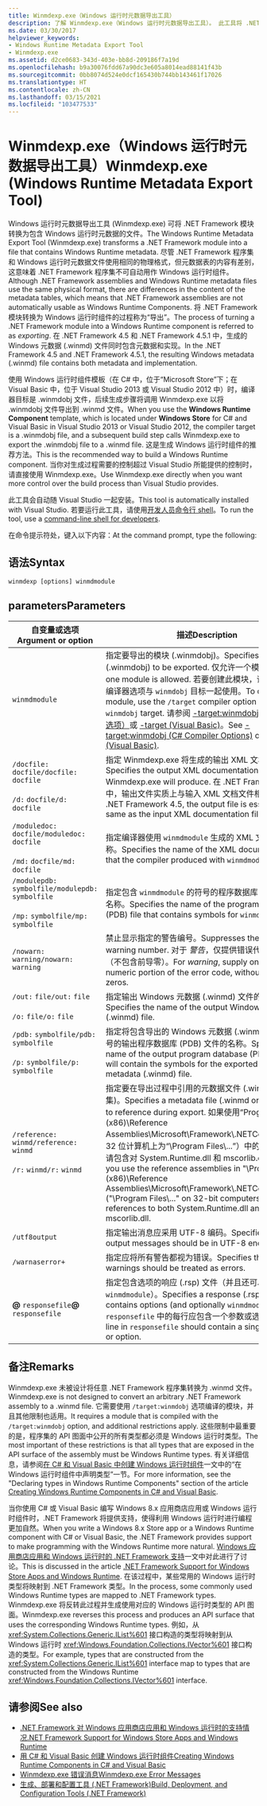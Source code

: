 ```yaml
---
title: Winmdexp.exe（Windows 运行时元数据导出工具）
description: 了解 Winmdexp.exe（Windows 运行时元数据导出工具）。 此工具将 .NET 模块转换为包含 Windows 运行时元数据的文件。
ms.date: 03/30/2017
helpviewer_keywords:
- Windows Runtime Metadata Export Tool
- Winmdexp.exe
ms.assetid: d2ce0683-343d-403e-bb8d-209186f7a19d
ms.openlocfilehash: b9a30076fdd67a90dc3e605a8014ead88141f43b
ms.sourcegitcommit: 0bb8074d524e0dcf165430b744bb143461f17026
ms.translationtype: HT
ms.contentlocale: zh-CN
ms.lasthandoff: 03/15/2021
ms.locfileid: "103477533"
---
```

# <a name="winmdexpexe-windows-runtime-metadata-export-tool"></a><span data-ttu-id="9997c-104">Winmdexp.exe（Windows 运行时元数据导出工具）</span><span class="sxs-lookup"><span data-stu-id="9997c-104">Winmdexp.exe (Windows Runtime Metadata Export Tool)</span></span>

<span data-ttu-id="9997c-105">Windows 运行时元数据导出工具 (Winmdexp.exe) 可将 .NET Framework 模块转换为包含 Windows 运行时元数据的文件。</span><span class="sxs-lookup"><span data-stu-id="9997c-105">The Windows Runtime Metadata Export Tool (Winmdexp.exe) transforms a .NET Framework module into a file that contains Windows Runtime metadata.</span></span> <span data-ttu-id="9997c-106">尽管 .NET Framework 程序集和 Windows 运行时元数据文件使用相同的物理格式，但元数据表的内容有差别，这意味着 .NET Framework 程序集不可自动用作 Windows 运行时组件。</span><span class="sxs-lookup"><span data-stu-id="9997c-106">Although .NET Framework assemblies and Windows Runtime metadata files use the same physical format, there are differences in the content of the metadata tables, which means that .NET Framework assemblies are not automatically usable as Windows Runtime Components.</span></span> <span data-ttu-id="9997c-107">将 .NET Framework 模块转换为 Windows 运行时组件的过程称为“导出”。</span><span class="sxs-lookup"><span data-stu-id="9997c-107">The process of turning a .NET Framework module into a Windows Runtime component is referred to as *exporting*.</span></span> <span data-ttu-id="9997c-108">在 .NET Framework 4.5 和 .NET Framework 4.5.1 中，生成的 Windows 元数据 (.winmd) 文件同时包含元数据和实现。</span><span class="sxs-lookup"><span data-stu-id="9997c-108">In the .NET Framework 4.5 and .NET Framework 4.5.1, the resulting Windows metadata (.winmd) file contains both metadata and implementation.</span></span>  
  
 <span data-ttu-id="9997c-109">使用 Windows 运行时组件模板（在 C# 中，位于“Microsoft Store”下；在 Visual Basic 中，位于 Visual Studio 2013 或 Visual Studio 2012 中）时，编译器目标是 .winmdobj 文件，后续生成步骤将调用 Winmdexp.exe 以将 .winmdobj 文件导出到 .winmd 文件。</span><span class="sxs-lookup"><span data-stu-id="9997c-109">When you use the **Windows Runtime Component** template, which is located under **Windows Store** for C# and Visual Basic in Visual Studio 2013 or Visual Studio 2012, the compiler target is a .winmdobj file, and a subsequent build step calls Winmdexp.exe to export the .winmdobj file to a .winmd file.</span></span> <span data-ttu-id="9997c-110">这是生成 Windows 运行时组件的推荐方法。</span><span class="sxs-lookup"><span data-stu-id="9997c-110">This is the recommended way to build a Windows Runtime component.</span></span> <span data-ttu-id="9997c-111">当你对生成过程需要的控制超过 Visual Studio 所能提供的控制时，请直接使用 Winmdexp.exe。</span><span class="sxs-lookup"><span data-stu-id="9997c-111">Use Winmdexp.exe directly when you want more control over the build process than Visual Studio provides.</span></span>  
  
 <span data-ttu-id="9997c-112">此工具会自动随 Visual Studio 一起安装。</span><span class="sxs-lookup"><span data-stu-id="9997c-112">This tool is automatically installed with Visual Studio.</span></span> <span data-ttu-id="9997c-113">若要运行此工具，请使用[开发人员命令行 shell](/visualstudio/ide/reference/command-prompt-powershell)。</span><span class="sxs-lookup"><span data-stu-id="9997c-113">To run the tool, use a [command-line shell for developers](/visualstudio/ide/reference/command-prompt-powershell).</span></span>
  
 <span data-ttu-id="9997c-114">在命令提示符处，键入以下内容：</span><span class="sxs-lookup"><span data-stu-id="9997c-114">At the command prompt, type the following:</span></span>  
  
## <a name="syntax"></a><span data-ttu-id="9997c-115">语法</span><span class="sxs-lookup"><span data-stu-id="9997c-115">Syntax</span></span>  
  
```console  
winmdexp [options] winmdmodule  
```  
  
## <a name="parameters"></a><span data-ttu-id="9997c-116">parameters</span><span class="sxs-lookup"><span data-stu-id="9997c-116">Parameters</span></span>  
  
|<span data-ttu-id="9997c-117">自变量或选项</span><span class="sxs-lookup"><span data-stu-id="9997c-117">Argument or option</span></span>|<span data-ttu-id="9997c-118">描述</span><span class="sxs-lookup"><span data-stu-id="9997c-118">Description</span></span>|  
|------------------------|-----------------|  
|`winmdmodule`|<span data-ttu-id="9997c-119">指定要导出的模块 (.winmdobj)。</span><span class="sxs-lookup"><span data-stu-id="9997c-119">Specifies the module (.winmdobj) to be exported.</span></span> <span data-ttu-id="9997c-120">仅允许一个模块。</span><span class="sxs-lookup"><span data-stu-id="9997c-120">Only one module is allowed.</span></span> <span data-ttu-id="9997c-121">若要创建此模块，请将 `/target` 编译器选项与 `winmdobj` 目标一起使用。</span><span class="sxs-lookup"><span data-stu-id="9997c-121">To create this module, use the `/target` compiler option with the `winmdobj` target.</span></span> <span data-ttu-id="9997c-122">请参阅 [-target:winmdobj（C# 编译器选项）](../../csharp/language-reference/compiler-options/output.md#targettype)或 [-target (Visual Basic)](../../visual-basic/reference/command-line-compiler/target.md)。</span><span class="sxs-lookup"><span data-stu-id="9997c-122">See [-target:winmdobj (C# Compiler Options)](../../csharp/language-reference/compiler-options/output.md#targettype) or [-target (Visual Basic)](../../visual-basic/reference/command-line-compiler/target.md).</span></span>|  
|<span data-ttu-id="9997c-123">`/docfile:` `docfile`</span><span class="sxs-lookup"><span data-stu-id="9997c-123">`/docfile:` `docfile`</span></span><br /><br /> <span data-ttu-id="9997c-124">`/d:` `docfile`</span><span class="sxs-lookup"><span data-stu-id="9997c-124">`/d:` `docfile`</span></span>|<span data-ttu-id="9997c-125">指定 Winmdexp.exe 将生成的输出 XML 文档文件。</span><span class="sxs-lookup"><span data-stu-id="9997c-125">Specifies the output XML documentation file that Winmdexp.exe will produce.</span></span> <span data-ttu-id="9997c-126">在 .NET Framework 4.5 中，输出文件实质上与输入 XML 文档文件相同。</span><span class="sxs-lookup"><span data-stu-id="9997c-126">In the .NET Framework 4.5, the output file is essentially the same as the input XML documentation file.</span></span>|  
|<span data-ttu-id="9997c-127">`/moduledoc:` `docfile`</span><span class="sxs-lookup"><span data-stu-id="9997c-127">`/moduledoc:` `docfile`</span></span><br /><br /> <span data-ttu-id="9997c-128">`/md:` `docfile`</span><span class="sxs-lookup"><span data-stu-id="9997c-128">`/md:` `docfile`</span></span>|<span data-ttu-id="9997c-129">指定编译器使用 `winmdmodule` 生成的 XML 文档文件的名称。</span><span class="sxs-lookup"><span data-stu-id="9997c-129">Specifies the name of the XML documentation file that the compiler produced with `winmdmodule`.</span></span>|  
|<span data-ttu-id="9997c-130">`/modulepdb:` `symbolfile`</span><span class="sxs-lookup"><span data-stu-id="9997c-130">`/modulepdb:` `symbolfile`</span></span><br /><br /> <span data-ttu-id="9997c-131">`/mp:` `symbolfile`</span><span class="sxs-lookup"><span data-stu-id="9997c-131">`/mp:` `symbolfile`</span></span>|<span data-ttu-id="9997c-132">指定包含 `winmdmodule` 的符号的程序数据库 (PDB) 文件的名称。</span><span class="sxs-lookup"><span data-stu-id="9997c-132">Specifies the name of the program database (PDB) file that contains symbols for `winmdmodule`.</span></span>|  
|<span data-ttu-id="9997c-133">`/nowarn:` `warning`</span><span class="sxs-lookup"><span data-stu-id="9997c-133">`/nowarn:` `warning`</span></span>|<span data-ttu-id="9997c-134">禁止显示指定的警告编号。</span><span class="sxs-lookup"><span data-stu-id="9997c-134">Suppresses the specified warning number.</span></span> <span data-ttu-id="9997c-135">对于 *警告*，仅提供错误代码的数字部分（不包含前导零）。</span><span class="sxs-lookup"><span data-stu-id="9997c-135">For *warning*, supply only the numeric portion of the error code, without leading zeros.</span></span>|  
|<span data-ttu-id="9997c-136">`/out:` `file`</span><span class="sxs-lookup"><span data-stu-id="9997c-136">`/out:` `file`</span></span><br /><br /> <span data-ttu-id="9997c-137">`/o:` `file`</span><span class="sxs-lookup"><span data-stu-id="9997c-137">`/o:` `file`</span></span>|<span data-ttu-id="9997c-138">指定输出 Windows 元数据 (.winmd) 文件的名称。</span><span class="sxs-lookup"><span data-stu-id="9997c-138">Specifies the name of the output Windows metadata (.winmd) file.</span></span>|  
|<span data-ttu-id="9997c-139">`/pdb:` `symbolfile`</span><span class="sxs-lookup"><span data-stu-id="9997c-139">`/pdb:` `symbolfile`</span></span><br /><br /> <span data-ttu-id="9997c-140">`/p:` `symbolfile`</span><span class="sxs-lookup"><span data-stu-id="9997c-140">`/p:` `symbolfile`</span></span>|<span data-ttu-id="9997c-141">指定将包含导出的 Windows 元数据 (.winmd) 文件的符号的输出程序数据库 (PDB) 文件的名称。</span><span class="sxs-lookup"><span data-stu-id="9997c-141">Specifies the name of the output program database (PDB) file that will contain the symbols for the exported Windows metadata (.winmd) file.</span></span>|  
|<span data-ttu-id="9997c-142">`/reference:` `winmd`</span><span class="sxs-lookup"><span data-stu-id="9997c-142">`/reference:` `winmd`</span></span><br /><br /> <span data-ttu-id="9997c-143">`/r:` `winmd`</span><span class="sxs-lookup"><span data-stu-id="9997c-143">`/r:` `winmd`</span></span>|<span data-ttu-id="9997c-144">指定要在导出过程中引用的元数据文件 (.winmd 或程序集)。</span><span class="sxs-lookup"><span data-stu-id="9997c-144">Specifies a metadata file (.winmd or assembly) to reference during export.</span></span> <span data-ttu-id="9997c-145">如果使用“Program Files (x86)\Reference Assemblies\Microsoft\Framework\\.NETCore\v4.5”（在 32 位计算机上为“\Program Files\\...”）中的引用程序集，请包含对 System.Runtime.dll 和 mscorlib.dll 的引用。</span><span class="sxs-lookup"><span data-stu-id="9997c-145">If you use the reference assemblies in "\Program Files (x86)\Reference Assemblies\Microsoft\Framework\\.NETCore\v4.5" ("\Program Files\\..." on 32-bit computers), include references to both System.Runtime.dll and mscorlib.dll.</span></span>|  
|`/utf8output`|<span data-ttu-id="9997c-146">指定输出消息应采用 UTF-8 编码。</span><span class="sxs-lookup"><span data-stu-id="9997c-146">Specifies that output messages should be in UTF-8 encoding.</span></span>|  
|`/warnaserror+`|<span data-ttu-id="9997c-147">指定应将所有警告都视为错误。</span><span class="sxs-lookup"><span data-stu-id="9997c-147">Specifies that all warnings should be treated as errors.</span></span>|  
|<span data-ttu-id="9997c-148">**@** `responsefile`</span><span class="sxs-lookup"><span data-stu-id="9997c-148">**@** `responsefile`</span></span>|<span data-ttu-id="9997c-149">指定包含选项的响应 (.rsp) 文件（并且还可以选择指定 `winmdmodule`）。</span><span class="sxs-lookup"><span data-stu-id="9997c-149">Specifies a response (.rsp) file that contains options (and optionally `winmdmodule`).</span></span> <span data-ttu-id="9997c-150">`responsefile` 中的每行应包含一个参数或选项。</span><span class="sxs-lookup"><span data-stu-id="9997c-150">Each line in `responsefile` should contain a single argument or option.</span></span>|  
  
## <a name="remarks"></a><span data-ttu-id="9997c-151">备注</span><span class="sxs-lookup"><span data-stu-id="9997c-151">Remarks</span></span>  

 <span data-ttu-id="9997c-152">Winmdexp.exe 未被设计将任意 .NET Framework 程序集转换为 .winmd 文件。</span><span class="sxs-lookup"><span data-stu-id="9997c-152">Winmdexp.exe is not designed to convert an arbitrary .NET Framework assembly to a .winmd file.</span></span> <span data-ttu-id="9997c-153">它需要使用 `/target:winmdobj` 选项编译的模块，并且其他限制也适用。</span><span class="sxs-lookup"><span data-stu-id="9997c-153">It requires a module that is compiled with the `/target:winmdobj` option, and additional restrictions apply.</span></span> <span data-ttu-id="9997c-154">这些限制中最重要的是，程序集的 API 图面中公开的所有类型都必须是 Windows 运行时类型。</span><span class="sxs-lookup"><span data-stu-id="9997c-154">The most important of these restrictions is that all types that are exposed in the API surface of the assembly must be Windows Runtime types.</span></span> <span data-ttu-id="9997c-155">有关详细信息，请参阅[在 C# 和 Visual Basic 中创建 Windows 运行时组件](/previous-versions/br230301(v=vs.110))一文中的“在 Windows 运行时组件中声明类型”一节。</span><span class="sxs-lookup"><span data-stu-id="9997c-155">For more information, see the "Declaring types in Windows Runtime Components" section of the article [Creating Windows Runtime Components in C# and Visual Basic](/previous-versions/br230301(v=vs.110)).</span></span>
  
 <span data-ttu-id="9997c-156">当你使用 C# 或 Visual Basic 编写 Windows 8.x 应用商店应用或 Windows 运行时组件时，.NET Framework 将提供支持，使得利用 Windows 运行时进行编程更加自然。</span><span class="sxs-lookup"><span data-stu-id="9997c-156">When you write a Windows 8.x Store app or a Windows Runtime component with C# or Visual Basic, the .NET Framework provides support to make programming with the Windows Runtime more natural.</span></span> <span data-ttu-id="9997c-157">[Windows 应用商店应用和 Windows 运行时的 .NET Framework 支持](../cross-platform/support-for-windows-store-apps-and-windows-runtime.md)一文中对此进行了讨论。</span><span class="sxs-lookup"><span data-stu-id="9997c-157">This is discussed in the article [.NET Framework Support for Windows Store Apps and Windows Runtime](../cross-platform/support-for-windows-store-apps-and-windows-runtime.md).</span></span> <span data-ttu-id="9997c-158">在该过程中，某些常用的 Windows 运行时类型将映射到 .NET Framework 类型。</span><span class="sxs-lookup"><span data-stu-id="9997c-158">In the process, some commonly used Windows Runtime types are mapped to .NET Framework types.</span></span> <span data-ttu-id="9997c-159">Winmdexp.exe 将反转此过程并生成使用对应的 Windows 运行时类型的 API 图面。</span><span class="sxs-lookup"><span data-stu-id="9997c-159">Winmdexp.exe reverses this process and produces an API surface that uses the corresponding Windows Runtime types.</span></span> <span data-ttu-id="9997c-160">例如，从 <xref:System.Collections.Generic.IList%601> 接口构造的类型将映射到从 Windows 运行时 <xref:Windows.Foundation.Collections.IVector%601> 接口构造的类型。</span><span class="sxs-lookup"><span data-stu-id="9997c-160">For example, types that are constructed from the <xref:System.Collections.Generic.IList%601> interface map to types that are constructed from the Windows Runtime <xref:Windows.Foundation.Collections.IVector%601> interface.</span></span>  
  
## <a name="see-also"></a><span data-ttu-id="9997c-161">请参阅</span><span class="sxs-lookup"><span data-stu-id="9997c-161">See also</span></span>

- [<span data-ttu-id="9997c-162">.NET Framework 对 Windows 应用商店应用和 Windows 运行时的支持情况</span><span class="sxs-lookup"><span data-stu-id="9997c-162">.NET Framework Support for Windows Store Apps and Windows Runtime</span></span>](../cross-platform/support-for-windows-store-apps-and-windows-runtime.md)
- <span data-ttu-id="9997c-163">[用 C# 和 Visual Basic 创建 Windows 运行时组件](/previous-versions/br230301(v=vs.110))</span><span class="sxs-lookup"><span data-stu-id="9997c-163">[Creating Windows Runtime Components in C# and Visual Basic](/previous-versions/br230301(v=vs.110))</span></span>
- [<span data-ttu-id="9997c-164">Winmdexp.exe 错误消息</span><span class="sxs-lookup"><span data-stu-id="9997c-164">Winmdexp.exe Error Messages</span></span>](winmdexp-exe-error-messages.md)
- <span data-ttu-id="9997c-165">[生成、部署和配置工具 (.NET Framework)](/previous-versions/dotnet/netframework-4.0/dd233108(v=vs.100))</span><span class="sxs-lookup"><span data-stu-id="9997c-165">[Build, Deployment, and Configuration Tools (.NET Framework)](/previous-versions/dotnet/netframework-4.0/dd233108(v=vs.100))</span></span>
